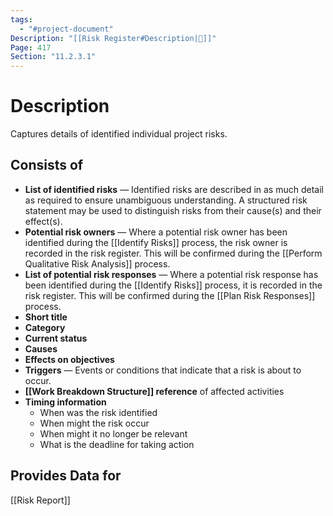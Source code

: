 ```yaml
---
tags:
  - "#project-document"
Description: "[[Risk Register#Description|📝]]"
Page: 417
Section: "11.2.3.1"
---
```

# Description
Captures details of identified individual project risks.
## Consists of
* **List of identified risks** — Identified risks are described in as much detail as required to ensure unambiguous understanding. A structured risk statement may be used to distinguish risks from their cause(s) and their effect(s).
* **Potential risk owners** — Where a potential risk owner has been identified during the [[Identify Risks]] process, the risk owner is recorded in the risk register. This will be confirmed during the [[Perform Qualitative Risk Analysis]] process.
* **List of potential risk responses** — Where a potential risk response has been identified during the [[Identify Risks]] process, it is recorded in the risk register. This will be confirmed during the [[Plan Risk Responses]] process.
* **Short title**
* **Category**
* **Current status**
* **Causes**
* **Effects on objectives**
* **Triggers** — Events or conditions that indicate that a risk is about to occur.
* **[[Work Breakdown Structure]] reference** of affected activities
* **Timing information**
	* When was the risk identified
	* When might the risk occur
	* When might it no longer be relevant
	* What is the deadline for taking action 
## Provides Data for
[[Risk Report]]